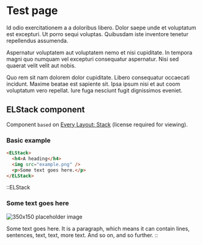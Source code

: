 # Test page

Id odio exercitationem a a doloribus libero. <span class="testing">Dolor saepe unde et voluptatum est excepturi. Ut porro sequi voluptas.</span> Quibusdam iste inventore tenetur repellendus assumenda.

Aspernatur voluptatem aut voluptatem nemo et nisi cupiditate. In tempora magni quo numquam vel excepturi consequatur aspernatur. Nisi sed quaerat velit velit aut nobis.

Quo rem sit nam dolorem dolor cupiditate. Libero consequatur occaecati incidunt. Maxime beatae est sapiente sit. Ipsa ipsum nisi et aut coom voluptatum vero repellat. Iure fuga nesciunt fugit dignissimos eveniet.

## ELStack component

Component `based` on [Every Layout: Stack](https://every-layout.dev/layouts/stack/) (license required for viewing).

### Basic example

```html
<ELStack>
  <h4>A heading</h4>
  <img src="example.png" />
  <p>Some text goes here.</p>
</ELStack>
```

::ELStack

### Some text goes here

![350x150 placeholder image](https://images.placeholders.dev/?width=350&height=100)

Some text goes here. <span class="testing">It is a paragraph, which means it can contain lines, sentences, text, text, more text.</span> And so on, and so further.
::
